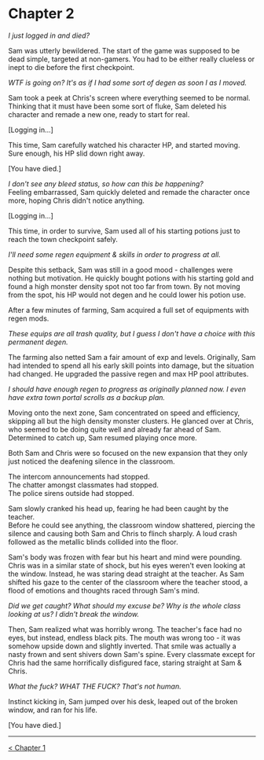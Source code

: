 Chapter 2
===

_I just logged in and died?_  

Sam was utterly bewildered. The start of the game was supposed to be dead simple, targeted at non-gamers. You had to be either really clueless or inept to die before the first checkpoint.  

_WTF is going on? It's as if I had some sort of degen as soon I as I moved._  
  
Sam took a peek at Chris's screen where everything seemed to be normal.  
Thinking that it must have been some sort of fluke, Sam deleted his character and remade a new one, ready to start for real.  
  
[Logging in...]

This time, Sam carefully watched his character HP, and started moving. Sure enough, his HP slid down right away.  
  
[You have died.]

_I don't see any bleed status, so how can this be happening?_  
Feeling embarrassed, Sam quickly deleted and remade the character once more, hoping Chris didn't notice anything.  

[Logging in...]

This time, in order to survive, Sam used all of his starting potions just to reach the town checkpoint safely.  
  
_I'll need some regen equipment & skills in order to progress at all._  
  
Despite this setback, Sam was still in a good mood - challenges were nothing but motivation. He quickly bought potions with his starting gold and found a high monster density spot not too far from town. By not moving from the spot, his HP would not degen and he could lower his potion use.  
  
After a few minutes of farming, Sam acquired a full set of equipments with regen mods. 

_These equips are all trash quality, but I guess I don't have a choice with this permanent degen._  
  
The farming also netted Sam a fair amount of exp and levels. Originally, Sam had intended to spend all his early skill points into damage, but the situation had changed. He upgraded the passive regen and max HP pool attributes.  
  
_I should have enough regen to progress as originally planned now. I even have extra town portal scrolls as a backup plan._
  
Moving onto the next zone, Sam concentrated on speed and efficiency, skipping all but the high density monster clusters. He glanced over at Chris, who seemed to be doing quite well and already far ahead of Sam. Determined to catch up, Sam resumed playing once more.  
  
Both Sam and Chris were so focused on the new expansion that they only just noticed the deafening silence in the classroom.  
  
The intercom announcements had stopped.  
The chatter amongst classmates had stopped.  
The police sirens outside had stopped.  
  
Sam slowly cranked his head up, fearing he had been caught by the teacher.  
Before he could see anything, the classroom window shattered, piercing the silence and causing both Sam and Chris to flinch sharply. A loud crash followed as the metallic blinds collided into the floor.  
  
Sam's body was frozen with fear but his heart and mind were pounding. Chris was in a similar state of shock, but his eyes weren't even looking at the window. Instead, he was staring dead straight at the teacher. As Sam shifted his gaze to the center of the classroom where the teacher stood, a flood of emotions and thoughts raced through Sam's mind.

_Did we get caught? What should my excuse be? Why is the whole class looking at us? I didn't break the window._  
  
Then, Sam realized what was horribly wrong. The teacher's face had no eyes, but instead, endless black pits. The mouth was wrong too - it was somehow upside down and slightly inverted. That smile was actually a nasty frown and sent shivers down Sam's spine. Every classmate except for Chris had the same horrifically disfigured face, staring straight at Sam & Chris.  
  
_What the fuck? WHAT THE FUCK? That's not human._  
  
Instinct kicking in, Sam jumped over his desk, leaped out of the broken window, and ran for his life.  

[You have died.]

---
  
[< Chapter 1](/chapters/RuinsOfExile-001)
